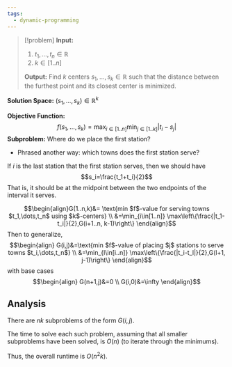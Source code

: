 ```yaml
---
tags:
  - dynamic-programming
---
```

>[!problem]
>**Input:** 
>1. $t_1, \dots, t_n \in \mathbb R$
>2. $k \in [1..n]$
>
>**Output:** Find $k$ centers $s_1, \dots, s_k \in \mathbb R$ such that the distance between the furthest point and its closest center is minimized.

**Solution Space:** $(s_1, \dots, s_k)\in \mathbb R^k$

**Objective Function:** $$f(s_1,\dots,s_k)=\max_{i\in[1..n]}\min_{j\in[1..k]}|t_i-s_j|$$
**Subproblem:** Where do we place the first station?
- Phrased another way: which towns does the first station serve?

If $i$ is the last station that the first station serves, then we should have
$$s_i=\frac{t_1+t_i}{2}$$
That is, it should be at the midpoint between the two endpoints of the interval it serves.

$$\begin{align}G(1..n,k)&=
\text{min $f$-value for serving towns $t_1,\dots,t_n$ using $k$-centers} \\
&=\min_{i\in[1..n]}
\max\left\{\frac{|t_1-t_i|}{2},G(i+1..n, k-1)\right\}
\end{align}$$
Then to generalize,
$$\begin{align}
G(i,j)&=\text{min $f$-value of placing $j$ stations to serve towns $t_i,\dots,t_n$} \\
&=\min_{l\in[i..n]}
\max\left\{\frac{|t_i-t_l|}{2},G(l+1, j-1)\right\}
\end{align}$$
with base cases
$$\begin{align}
G(n+1,j)&=0 \\
G(i,0)&=\infty
\end{align}$$
## Analysis

There are $nk$ subproblems of the form $G(i,j)$. 

The time to solve each such problem, assuming that all smaller subproblems have been solved, is $O(n)$ (to iterate through the minimums).

Thus, the overall runtime is $O(n^2k)$.
